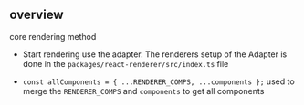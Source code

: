 ## overview

core rendering method

* Start rendering use the adapter. The renderers setup of the Adapter is done in the `packages/react-renderer/src/index.ts` file

* `const allComponents = { ...RENDERER_COMPS, ...components };` used to merge the `RENDERER_COMPS` and `components` to get all components

